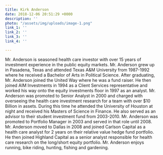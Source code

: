 ```yaml
---
title: Kirk Anderson
date: 2018-12-06 20:51:29 +0000
description: ''
photo: "/assets/img/uploads/image-1.png"
link_1: ''
link_2: ''
link_3: ''
link_4: ''

---
```

Mr. Anderson is seasoned health care investor with over 15 years of investment experience in the public equity markets. Mr. Anderson grew up in Pasadena, Texas and attended Texas A&M University from 1987-1992 where he received a Bachelor of Arts in Political Science. After graduating, Mr. Anderson joined the United Way where he was a fund raiser. He then joined AIM Investments in 1994 as a Client Services representative and worked his way onto the equity investments floor in 1997 as an analyst. Mr. Anderson was promoted to Senior Analyst in 2000 and charged with overseeing the health care investment research for a team with over $10 Billion in assets. During this time he attended the University of Houston at night and received his Masters of Science in Finance. He also served as an advisor to their student investment fund from 2003-2010. Mr. Anderson was promoted to Portfolio Manager in 2003 and served in that role until 2008. Mr. Anderson moved to Dallas in 2008 and joined Carlson Capital as a health care analyst for 2 years on their relative value hedge fund portfolio. He then joined Highland Capital as a senior analyst responsible for health care research on the long/short equity portfolio. Mr. Anderson enjoys running, bike riding, hunting, fishing and gardening.